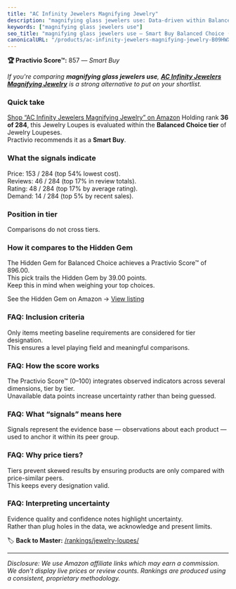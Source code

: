 ```yaml
---
title: "AC Infinity Jewelers Magnifying Jewelry"
description: "magnifying glass jewelers use: Data-driven within Balanced Choice ranking using the Practivio Score™. Positioned by quality, value, demand, findability, moment…"
keywords: ["magnifying glass jewelers use"]
seo_title: "magnifying glass jewelers use — Smart Buy Balanced Choice (2025)"
canonicalURL: "/products/ac-infinity-jewelers-magnifying-jewelry-B09HWXWF4S/"
---
```


**🏆 Practivio Score™:** 857 — _Smart Buy_


*If you're comparing **magnifying glass jewelers use**, **[AC Infinity Jewelers Magnifying Jewelry](https://www.amazon.com/dp/B09HWXWF4S?tag=practivio-20)** is a strong alternative to put on your shortlist.*
### Quick take
[Shop “AC Infinity Jewelers Magnifying Jewelry” on Amazon](https://www.amazon.com/dp/B09HWXWF4S?tag=practivio-20)
Holding rank **36 of 284**, this Jewelry Loupes is evaluated within the **Balanced Choice tier** of Jewelry Loupeses.  
Practivio recommends it as a **Smart Buy**.

### What the signals indicate
Price: 153 / 284 (top 54% lowest cost).  
Reviews: 46 / 284 (top 17% in review totals).  
Rating: 48 / 284 (top 17% by average rating).  
Demand: 14 / 284 (top 5% by recent sales).

### Position in tier
Comparisons do not cross tiers.

### How it compares to the Hidden Gem
The Hidden Gem for Balanced Choice achieves a Practivio Score™ of 896.00.  
This pick trails the Hidden Gem by 39.00 points.  
Keep this in mind when weighing your top choices.  

See the Hidden Gem on Amazon → [View listing](https://www.amazon.com/dp/B08XXF1VCS?tag=practivio-20)

### FAQ: Inclusion criteria
Only items meeting baseline requirements are considered for tier designation.  
This ensures a level playing field and meaningful comparisons.

### FAQ: How the score works
The Practivio Score™ (0–100) integrates observed indicators across several dimensions, tier by tier.  
Unavailable data points increase uncertainty rather than being guessed.

### FAQ: What “signals” means here
Signals represent the evidence base — observations about each product — used to anchor it within its peer group.

### FAQ: Why price tiers?
Tiers prevent skewed results by ensuring products are only compared with price-similar peers.  
This keeps every designation valid.

### FAQ: Interpreting uncertainty
Evidence quality and confidence notes highlight uncertainty.  
Rather than plug holes in the data, we acknowledge and present limits.


🏷️ **Back to Master:** [/rankings/jewelry-loupes/](/rankings/jewelry-loupes/)

---
_Disclosure: We use Amazon affiliate links which may earn a commission. We don’t display live prices or review counts. Rankings are produced using a consistent, proprietary methodology._
